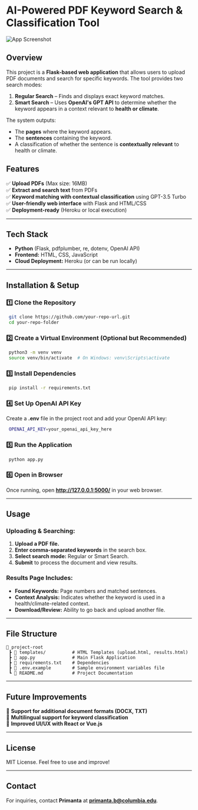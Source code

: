 # AI-Powered PDF Keyword Search & Classification Tool

![App Screenshot]([images/screenshot.png](https://github.com/primantah/policyanalysis/blob/master/images/Screenshot%202025-02-02%20132530.png))

## Overview
This project is a **Flask-based web application** that allows users to upload PDF documents and search for specific keywords. The tool provides two search modes:
1. **Regular Search** – Finds and displays exact keyword matches.
2. **Smart Search** – Uses **OpenAI's GPT API** to determine whether the keyword appears in a context relevant to **health or climate**.

The system outputs:
- The **pages** where the keyword appears.
- The **sentences** containing the keyword.
- A classification of whether the sentence is **contextually relevant** to health or climate.

## Features
✅ **Upload PDFs** (Max size: 16MB)  
✅ **Extract and search text** from PDFs  
✅ **Keyword matching with contextual classification** using GPT-3.5 Turbo  
✅ **User-friendly web interface** with Flask and HTML/CSS  
✅ **Deployment-ready** (Heroku or local execution)  

---
## Tech Stack
- **Python** (Flask, pdfplumber, re, dotenv, OpenAI API)
- **Frontend:** HTML, CSS, JavaScript
- **Cloud Deployment:** Heroku (or can be run locally)

---
## Installation & Setup
### 1️⃣ Clone the Repository
```sh
 git clone https://github.com/your-repo-url.git
 cd your-repo-folder
```

### 2️⃣ Create a Virtual Environment (Optional but Recommended)
```sh
 python3 -m venv venv
 source venv/bin/activate  # On Windows: venv\Scripts\activate
```

### 3️⃣ Install Dependencies
```sh
 pip install -r requirements.txt
```

### 4️⃣ Set Up OpenAI API Key
Create a **.env** file in the project root and add your OpenAI API key:
```sh
 OPENAI_API_KEY=your_openai_api_key_here
```

### 5️⃣ Run the Application
```sh
 python app.py
```

### 6️⃣ Open in Browser
Once running, open **http://127.0.0.1:5000/** in your web browser.

---
## Usage
### Uploading & Searching:
1. **Upload a PDF file.**
2. **Enter comma-separated keywords** in the search box.
3. **Select search mode:** Regular or Smart Search.
4. **Submit** to process the document and view results.

### Results Page Includes:
- **Found Keywords:** Page numbers and matched sentences.
- **Context Analysis:** Indicates whether the keyword is used in a health/climate-related context.
- **Download/Review:** Ability to go back and upload another file.

---
## File Structure
```
📂 project-root
 ┣ 📂 templates/          # HTML Templates (upload.html, results.html)
 ┣ 📜 app.py              # Main Flask Application
 ┣ 📜 requirements.txt    # Dependencies
 ┣ 📜 .env.example        # Sample environment variables file
 ┗ 📜 README.md           # Project Documentation
```

---
## Future Improvements
🔹 **Support for additional document formats (DOCX, TXT)**  
🔹 **Multilingual support for keyword classification**  
🔹 **Improved UI/UX with React or Vue.js**  

---
## License
MIT License. Feel free to use and improve!

---
## Contact
For inquiries, contact **Primanta** at **primanta.b@columbia.edu**.
